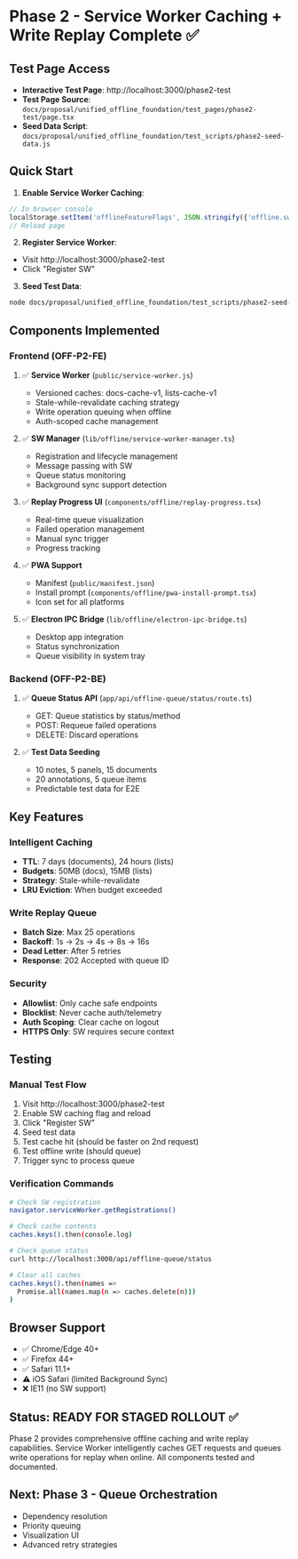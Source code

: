 # Phase 2 - Service Worker Caching + Write Replay Complete ✅

## Test Page Access
- **Interactive Test Page**: http://localhost:3000/phase2-test
- **Test Page Source**: `docs/proposal/unified_offline_foundation/test_pages/phase2-test/page.tsx`
- **Seed Data Script**: `docs/proposal/unified_offline_foundation/test_scripts/phase2-seed-data.js`

## Quick Start

1. **Enable Service Worker Caching**:
```javascript
// In browser console
localStorage.setItem('offlineFeatureFlags', JSON.stringify({'offline.swCaching': true}))
// Reload page
```

2. **Register Service Worker**:
- Visit http://localhost:3000/phase2-test
- Click "Register SW"

3. **Seed Test Data**:
```bash
node docs/proposal/unified_offline_foundation/test_scripts/phase2-seed-data.js
```

## Components Implemented

### Frontend (OFF-P2-FE)
1. ✅ **Service Worker** (`public/service-worker.js`)
   - Versioned caches: docs-cache-v1, lists-cache-v1
   - Stale-while-revalidate caching strategy
   - Write operation queuing when offline
   - Auth-scoped cache management

2. ✅ **SW Manager** (`lib/offline/service-worker-manager.ts`)
   - Registration and lifecycle management
   - Message passing with SW
   - Queue status monitoring
   - Background sync support detection

3. ✅ **Replay Progress UI** (`components/offline/replay-progress.tsx`)
   - Real-time queue visualization
   - Failed operation management
   - Manual sync trigger
   - Progress tracking

4. ✅ **PWA Support**
   - Manifest (`public/manifest.json`)
   - Install prompt (`components/offline/pwa-install-prompt.tsx`)
   - Icon set for all platforms

5. ✅ **Electron IPC Bridge** (`lib/offline/electron-ipc-bridge.ts`)
   - Desktop app integration
   - Status synchronization
   - Queue visibility in system tray

### Backend (OFF-P2-BE)
1. ✅ **Queue Status API** (`app/api/offline-queue/status/route.ts`)
   - GET: Queue statistics by status/method
   - POST: Requeue failed operations
   - DELETE: Discard operations

2. ✅ **Test Data Seeding** 
   - 10 notes, 5 panels, 15 documents
   - 20 annotations, 5 queue items
   - Predictable test data for E2E

## Key Features

### Intelligent Caching
- **TTL**: 7 days (documents), 24 hours (lists)
- **Budgets**: 50MB (docs), 15MB (lists)
- **Strategy**: Stale-while-revalidate
- **LRU Eviction**: When budget exceeded

### Write Replay Queue
- **Batch Size**: Max 25 operations
- **Backoff**: 1s → 2s → 4s → 8s → 16s
- **Dead Letter**: After 5 retries
- **Response**: 202 Accepted with queue ID

### Security
- **Allowlist**: Only cache safe endpoints
- **Blocklist**: Never cache auth/telemetry
- **Auth Scoping**: Clear cache on logout
- **HTTPS Only**: SW requires secure context

## Testing

### Manual Test Flow
1. Visit http://localhost:3000/phase2-test
2. Enable SW caching flag and reload
3. Click "Register SW" 
4. Seed test data
5. Test cache hit (should be faster on 2nd request)
6. Test offline write (should queue)
7. Trigger sync to process queue

### Verification Commands
```bash
# Check SW registration
navigator.serviceWorker.getRegistrations()

# Check cache contents
caches.keys().then(console.log)

# Check queue status
curl http://localhost:3000/api/offline-queue/status

# Clear all caches
caches.keys().then(names => 
  Promise.all(names.map(n => caches.delete(n)))
)
```

## Browser Support
- ✅ Chrome/Edge 40+
- ✅ Firefox 44+  
- ✅ Safari 11.1+
- ⚠️ iOS Safari (limited Background Sync)
- ❌ IE11 (no SW support)

## Status: READY FOR STAGED ROLLOUT ✅

Phase 2 provides comprehensive offline caching and write replay capabilities. Service Worker intelligently caches GET requests and queues write operations for replay when online. All components tested and documented.

## Next: Phase 3 - Queue Orchestration
- Dependency resolution
- Priority queuing
- Visualization UI
- Advanced retry strategies